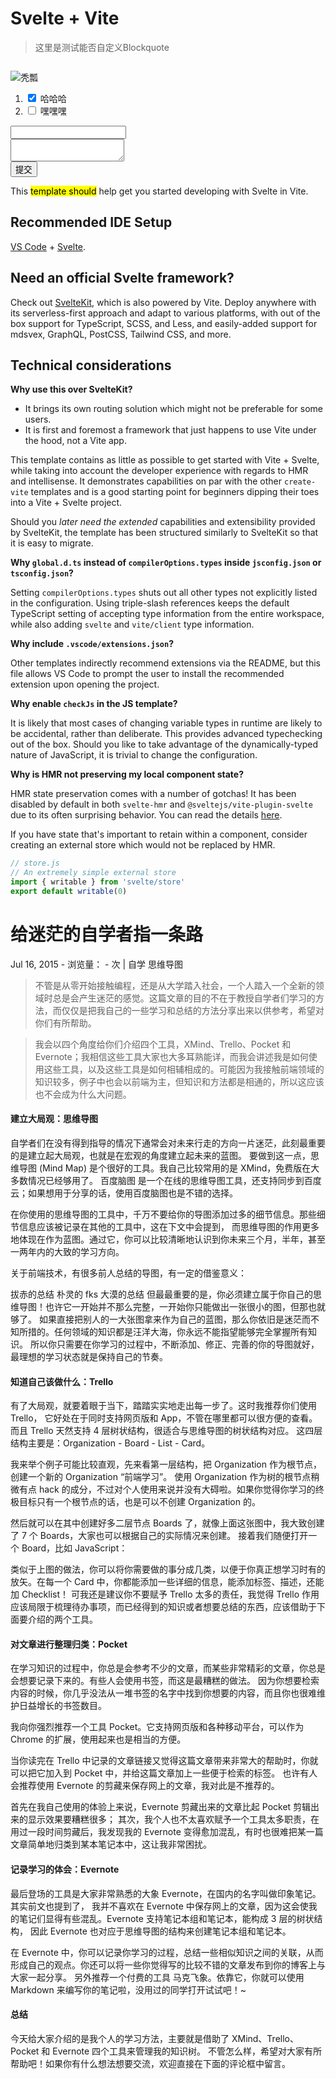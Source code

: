 <meta charset="utf-8">
<meta name="viewport" content="width=device-width, initial-scale=1.0, user-scalable=no">
<link rel="stylesheet" href="/dist/dist.css">
<main class="container">

# Svelte + Vite

> 这里是测试能否自定义Blockquote

<img src="https://t7.baidu.com/it/u=2621658848,3952322712&fm=193&f=GIF" alt="">

![秃瓢](https://t7.baidu.com/it/u=3631608752,3069876728&fm=193&f=GIF)

1. <input type="checkbox" checked id="hh"> <label for="hh">哈哈哈</label>
2. <input type="checkbox" id="hei"> <label for="hei">嘿嘿嘿</label>
<p>
  <form action="#" method="post">
    <input type="text"> <br>
    <textarea></textarea> <br>
    <button type="button">提交</button>
  </form>
</p>

This <mark>template should</mark> help get you started developing with Svelte in Vite.

## Recommended IDE Setup

[VS Code](https://code.visualstudio.com/) + [Svelte](https://marketplace.visualstudio.com/items?itemName=svelte.svelte-vscode).

## Need an official Svelte framework?

Check out [SvelteKit](https://github.com/sveltejs/kit#readme), which is also powered by Vite. Deploy anywhere with its serverless-first approach and adapt to various platforms, with out of the box support for TypeScript, SCSS, and Less, and easily-added support for mdsvex, GraphQL, PostCSS, Tailwind CSS, and more.

## Technical considerations

**Why use this over SvelteKit?**

- It brings its own routing solution which might not be preferable for some users.
- It is first and foremost a framework that just happens to use Vite under the hood, not a Vite app.

This template contains as little as possible to get started with Vite + Svelte, while taking into account the developer experience with regards to HMR and intellisense. It demonstrates capabilities on par with the other `create-vite` templates and is a good starting point for beginners dipping their toes into a Vite + Svelte project.

Should you *later need the extended* capabilities and extensibility provided by SvelteKit, the template has been structured similarly to SvelteKit so that it is easy to migrate.

**Why `global.d.ts` instead of `compilerOptions.types` inside `jsconfig.json` or `tsconfig.json`?**

Setting `compilerOptions.types` shuts out all other types not explicitly listed in the configuration. Using triple-slash references keeps the default TypeScript setting of accepting type information from the entire workspace, while also adding `svelte` and `vite/client` type information.

**Why include `.vscode/extensions.json`?**

Other templates indirectly recommend extensions via the README, but this file allows VS Code to prompt the user to install the recommended extension upon opening the project.

**Why enable `checkJs` in the JS template?**

It is likely that most cases of changing variable types in runtime are likely to be accidental, rather than deliberate. This provides advanced typechecking out of the box. Should you like to take advantage of the dynamically-typed nature of JavaScript, it is trivial to change the configuration.

**Why is HMR not preserving my local component state?**

HMR state preservation comes with a number of gotchas! It has been disabled by default in both `svelte-hmr` and `@sveltejs/vite-plugin-svelte` due to its often surprising behavior. You can read the details [here](https://github.com/rixo/svelte-hmr#svelte-hmr).

If you have state that's important to retain within a component, consider creating an external store which would not be replaced by HMR.

```js
// store.js
// An extremely simple external store
import { writable } from 'svelte/store'
export default writable(0)
```

# 给迷茫的自学者指一条路

Jul 16, 2015 - 浏览量： - 次 | 自学 思维导图

> 不管是从零开始接触编程，还是从大学踏入社会，一个人踏入一个全新的领域时总是会产生迷茫的感觉。这篇文章的目的不在于教授自学者们学习的方法，而仅仅是把我自己的一些学习和总结的方法分享出来以供参考，希望对你们有所帮助。

> 我会以四个角度给你们介绍四个工具，XMind、Trello、Pocket 和 Evernote；我相信这些工具大家也大多耳熟能详，而我会讲述我是如何使用这些工具，以及这些工具是如何相辅相成的。可能因为我接触前端领域的知识较多，例子中也会以前端为主，但知识和方法都是相通的，所以这应该也不会成为什么大问题。

#### 建立大局观：思维导图
自学者们在没有得到指导的情况下通常会对未来行走的方向一片迷茫，此刻最重要的是建立起大局观，也就是在宏观的角度建立起未来的蓝图。 要做到这一点，思维导图 (Mind Map) 是个很好的工具。我自己比较常用的是 XMind，免费版在大多数情况已经够用了。 百度脑图 是一个在线的思维导图工具，还支持同步到百度云；如果想用于分享的话，使用百度脑图也是不错的选择。

<p contentEditable="true">
在你使用的思维导图的工具中，千万不要给你的导图添加过多的细节信息。那些细节信息应该被记录在其他的工具中，这在下文中会提到， 而思维导图的作用更多地体现在作为蓝图。通过它，你可以比较清晰地认识到你未来三个月，半年，甚至一两年内的大致的学习方向。
</p>

关于前端技术，有很多前人总结的导图，有一定的借鉴意义：

拔赤的总结
朴灵的 fks
大漠的总结
但最最重要的是，你必须建立属于你自己的思维导图！也许它一开始并不那么完整，一开始你只能做出一张很小的图，但那也就够了。 如果直接把别人的一大张图拿来作为自己的蓝图，那么你依旧是迷茫而不知所措的。任何领域的知识都是汪洋大海，你永远不能指望能够完全掌握所有知识。 所以你只需要在你学习的过程中，不断添加、修正、完善的你的导图就好，最理想的学习状态就是保持自己的节奏。

#### 知道自己该做什么：Trello
有了大局观，就要着眼于当下，踏踏实实地走出每一步了。这时我推荐你们使用 Trello， 它好处在于同时支持网页版和 App，不管在哪里都可以很方便的查看。而且 Trello 天然支持 4 层树状结构，很适合与思维导图的树状结构对应。 这四层结构主要是：Organization - Board - List - Card。



我来举个例子可能比较直观，先来看第一层结构，把 Organization 作为根节点，创建一个新的 Organization “前端学习”。 使用 Organization 作为树的根节点稍微有点 hack 的成分，不过对个人使用来说并没有大碍啦。如果你觉得你学习的终极目标只有一个根节点的话，也是可以不创建 Organization 的。

然后就可以在其中创建好多二层节点 Boards 了，就像上面这张图中，我大致创建了 7 个 Boards，大家也可以根据自己的实际情况来创建。 接着我们随便打开一个 Board，比如 JavaScript：



类似于上图的做法，你可以将你需要做的事分成几类，以便于你真正想学习时有的放矢。在每一个 Card 中，你都能添加一些详细的信息，能添加标签、描述，还能加 Checklist！ 可我还是建议你不要赋予 Trello 太多的责任，我觉得 Trello 作用应该局限于梳理待办事项，而已经得到的知识或者想要总结的东西，应该借助于下面要介绍的两个工具。

#### 对文章进行整理归类：Pocket
在学习知识的过程中，你总是会参考不少的文章，而某些非常精彩的文章，你总是会想要记录下来的。有些人会使用书签，而这是最糟糕的做法。 因为你想要检索内容的时候，你几乎没法从一堆书签的名字中找到你想要的内容，而且你也很难维护日益增长的书签数目。

我向你强烈推荐一个工具 Pocket。它支持网页版和各种移动平台，可以作为 Chrome 的扩展，使用起来也是相当的方便。



当你读完在 Trello 中记录的文章链接又觉得这篇文章带来非常大的帮助时，你就可以把它加入到 Pocket 中，并给这篇文章加上一些便于检索的标签。 也许有人会推荐使用 Evernote 的剪藏来保存网上的文章，我对此是不推荐的。

首先在我自己使用的体验上来说，Evernote 剪藏出来的文章比起 Pocket 剪辑出来的显示效果要糟糕很多； 其次，我个人也不太喜欢赋予一个工具太多职责，在用过一段时间剪藏后，我发现我的 Evernote 变得愈加混乱，有时也很难把某一篇文章简单地归类到某本笔记本中，这让我非常困扰。


#### 记录学习的体会：Evernote

最后登场的工具是大家非常熟悉的大象 Evernote，在国内的名字叫做印象笔记。其实前文也提到了， 我并不喜欢在 Evernote 中保存网上的文章，因为这会使我的笔记们显得有些混乱。Evernote 支持笔记本组和笔记本，能构成 3 层的树状结构， 因此 Evernote 也对应于思维导图的结构来创建笔记本组和笔记本。

在 Evernote 中，你可以记录你学习的过程，总结一些相似知识之间的关联，从而形成自己的观点。你还可以将一些你觉得写的比较不错的文章发布到你的博客上与大家一起分享。 另外推荐一个付费的工具 马克飞象。依靠它，你就可以使用 Markdown 来编写你的笔记啦，没用过的同学打开试试吧！~

#### 总结
今天给大家介绍的是我个人的学习方法，主要就是借助了 XMind、Trello、Pocket 和 Evernote 四个工具来管理我的知识树。 不管怎么样，希望对大家有所帮助吧！如果你有什么想法想要交流，欢迎直接在下面的评论框中留言。

</main>
